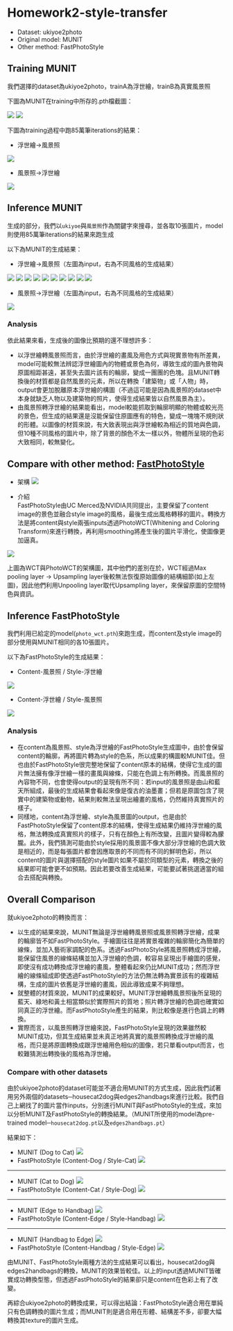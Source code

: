 # Homework2-style-transfer
* Dataset: ukiyoe2photo
* Original model: MUNIT
* Other method: FastPhotoStyle

## Training MUNIT
我們選擇的dataset為ukiyoe2photo，trainA為浮世繪，trainB為真實風景照  

下圖為MUNIT在training中所存的.pth檔截圖：

![](https://i.imgur.com/IUaUTq4.jpg) ![](https://i.imgur.com/hCiK3LQ.jpg) 
  
下圖為training過程中跑85萬筆iterations的結果：
- 浮世繪→風景照

![](https://i.imgur.com/byvjs3t.jpg)

- 風景照→浮世繪

![](https://i.imgur.com/thVCVwN.jpg)
 
## Inference MUNIT
生成的部分，我們以`ukiyoe`與`風景照`作為關鍵字來搜尋，並各取10張圖片，model則使用85萬筆iterations的結果來跑生成

以下為MUNIT的生成結果：

- 浮世繪→風景照（左圖為input，右為不同風格的生成結果）

![](https://i.imgur.com/onENtYc.png)
![](https://i.imgur.com/7oe9dqN.png)
![](https://i.imgur.com/s4v7nCa.png)
![](https://i.imgur.com/kTvJOjg.png)
![](https://i.imgur.com/eXPTzt7.png)
![](https://i.imgur.com/ePkWzfV.png)
![](https://i.imgur.com/oJhWQjB.png)
![](https://i.imgur.com/Fu8zu14.png)
![](https://i.imgur.com/rFtmwUq.png)
![](https://i.imgur.com/G9amjRv.png)

- 風景照→浮世繪（左圖為input，右為不同風格的生成結果）

![](https://imgur.com/JDUfIiu.png)

### Analysis

依此結果來看，生成後的圖像比預期的還不理想許多：
* 以浮世繪轉風景照而言，由於浮世繪的畫風及用色方式與現實景物有所差異，model可能較無法辨認浮世繪圖內的物體或景色為何，導致生成的圖內景物與原圖相距甚遠，甚至失去圖片該有的輪廓，變成一團團的色塊。且MUNIT轉換後的材質都是自然風景的元素，所以在轉換「建築物」或「人物」時，output會更加脫離原本浮世繪的構圖（不過這可能是因為風景照的dataset中本身就缺乏人物以及建築物的照片，使得生成結果皆以自然風景為主）。
* 由風景照轉浮世繪的結果能看出，model較能抓取到輪廓明顯的物體或較光亮的景色，但生成的結果還是沒能保留住原圖應有的特色，變成一塊塊不規則狀的形體。以圖像的材質來說，有大致表現出與浮世繪較為相近的質地與色調，但10種不同風格的圖片中，除了背景的顏色不太一樣以外，物體所呈現的色彩大致相同，較無變化。

## Compare with other method: [FastPhotoStyle](https://arxiv.org/pdf/1802.06474.pdf)
- 架構
![](https://i.imgur.com/ou5fDji.jpg)

- 介紹  
FastPhotoStyle由UC Merced及NVIDIA共同提出，主要保留了content image的景色並融合style image的風格，最後生成出風格轉移的圖片。轉換方法是將content與style兩張inputs透過PhotoWCT(Whitening and Coloring Transform)來進行轉換，再利用smoothing將產生後的圖片平滑化，使圖像更加逼真。

![](https://i.imgur.com/WzjzGTj.jpg)

上圖為WCT與PhotoWCT的架構圖，其中他們的差別在於，WCT經過Max pooling layer → Upsampling layer後較無法恢復原始圖像的結構細節(如上左圖)，因此他們利用Unpooling layer取代Upsampling layer，來保留原圖的空間特色與資訊。

## Inference FastPhotoStyle
我們利用已給定的model(`photo_wct.pth`)來跑生成，而content及style image的部分使用與MUNIT相同的各10張圖片。

以下為FastPhotoStyle的生成結果：

- Content-風景照 / Style-浮世繪

![](https://i.imgur.com/RefN7le.jpg)

- Content-浮世繪 / Style-風景照

![](https://i.imgur.com/GuCWnNG.jpg)

### Analysis
- 在content為風景照、style為浮世繪的FastPhotoStyle生成圖中，由於會保留content的輪廓，再將圖片轉為style的色系，所以成果的構圖較MUNIT佳。但也由於FastPhotoStyle很完整地保留了content原本的結構，使得它生成的圖片無法擁有像浮世繪一樣的畫風與線條，只能在色調上有所轉換。而風景照的內容物不同，也會使得output的呈現有所不同：若input的風景照是由山和藍天所組成，最後的生成結果會看起來像是復古的油墨畫；但若是原圖包含了現實中的建築物或動物，結果則較無法呈現出繪畫的風格，仍然維持真實照片的樣子。
- 同樣地，content為浮世繪、style為風景圖的output，也是由於FastPhotoStyle保留了content原本的結構，使得生成結果仍維持浮世繪的風格，無法轉換成真實照片的樣子，只有在顏色上有所改變，且圖片變得較為朦朧。此外，我們猜測可能由於style採用的風景圖不像大部分浮世繪的色調大致是相近的，而是每張圖片都會因應取景的不同而有不同的鮮明色彩，所以content的圖片與選擇搭配的style圖片如果不屬於同類型的元素，轉換之後的結果即可能會更不如預期。因此若要改善生成結果，可能要試著挑選適當的組合去搭配與轉換。

## Overall Comparison
就ukiyoe2photo的轉換而言：
- 以生成的結果來說，MUNIT無論是浮世繪轉風景照或風景照轉浮世繪，成果的輪廓皆不如FastPhotoStyle。手繪圖往往是將實景複雜的輪廓簡化為簡單的線條，並加入藝術家調配的色系。透過FastPhotoStyle將風景照轉成浮世繪，能保留住風景的線條結構並加入浮世繪的色調，較容易呈現出手繪圖的感覺，即使沒有成功轉換成浮世繪的畫風，整體看起來仍比MUNIT成功；然而浮世繪的線條組成即使透過FastPhotoStyle的方法仍無法轉為實景該有的複雜結構，生成的圖片依舊是浮世繪的畫風，因此導致成果不夠理想。
- 就整體的材質來說，MUNIT的成果較好。MUNIT浮世繪轉風景照後所呈現的藍天、綠地和黃土相當類似於實際照片的質地；照片轉浮世繪的色調也確實如同真正的浮世繪。而FastPhotoStyle產生的結果，則比較像是進行色調上的轉換。
- 實際而言，以風景照轉浮世繪來說，FastPhotoStyle呈現的效果雖然較MUNIT成功，但其生成結果並未真正地將真實的風景照轉換成浮世繪的風格，而只是將原圖轉換成跟浮世繪用色相似的圖像，若只單看output而言，也較難猜測出轉換後的風格為浮世繪。

### Compare with other datasets
由於ukiyoe2photo的dataset可能並不適合用MUNIT的方式生成，因此我們試著用另外兩個的datasets─housecat2dog與edges2handbags來進行比較。我們自己上網找了的圖片當作inputs，分別進行MUNIT與FastPhotoStyle的生成，來加以分析MUNIT及FastPhotoStyle的轉換結果。（MUNIT所使用的model為pre-trained model─`housecat2dog.pt`以及`edges2handbags.pt`）

結果如下：
- MUNIT (Dog to Cat)
![](https://imgur.com/0DZDF4L.jpg)
- FastPhotoStyle (Content-Dog / Style-Cat)
![](https://imgur.com/XBObCIO.jpg)
-----------------------------------------------
- MUNIT (Cat to Dog)
![](https://imgur.com/2Aj1Q12.jpg)
- FastPhotoStyle (Content-Cat / Style-Dog)
![](https://imgur.com/qI3Hzhq.jpg)
-----------------------------------------------  
- MUNIT (Edge to Handbag)
![](https://imgur.com/VvLvODl.jpg)
- FastPhotoStyle (Content-Edge / Style-Handbag)
![](https://imgur.com/uf2iwdX.jpg)
-----------------------------------------------  
- MUNIT (Handbag to Edge)
![](https://imgur.com/808Xy28.jpg)
- FastPhotoStyle (Content-Handbag / Style-Edge)
![](https://imgur.com/Drk5cyn.jpg)

由MUNIT、FastPhotoStyle兩種方法的生成結果可以看出，housecat2dog與edges2handbags的轉換，MUNIT的效果皆較佳。以上的input透過MUNIT皆確實成功轉換型態，但透過FastPhotoStyle的結果卻只是content在色彩上有了改變。

再綜合ukiyoe2photo的轉換成果，可以得出結論：FastPhotoStyle適合用在單純只有色調轉換的圖片生成；而MUNIT則是適合用在形體、結構差不多，卻要大幅轉換其texture的圖片生成。
